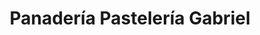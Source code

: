 ---
title: "Panadería Pastelería Gabriel"
url: /huanuco/panaderia-pasteleria-gabriel/
shop: Bäckerei
---